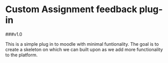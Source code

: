 # Custom Assignment feedback plug-in
###v1.0

This is a simple plug in to moodle with minimal funtionality.
The goal is to create a skeleton on which we can built upon as we add more functionality to the platform.